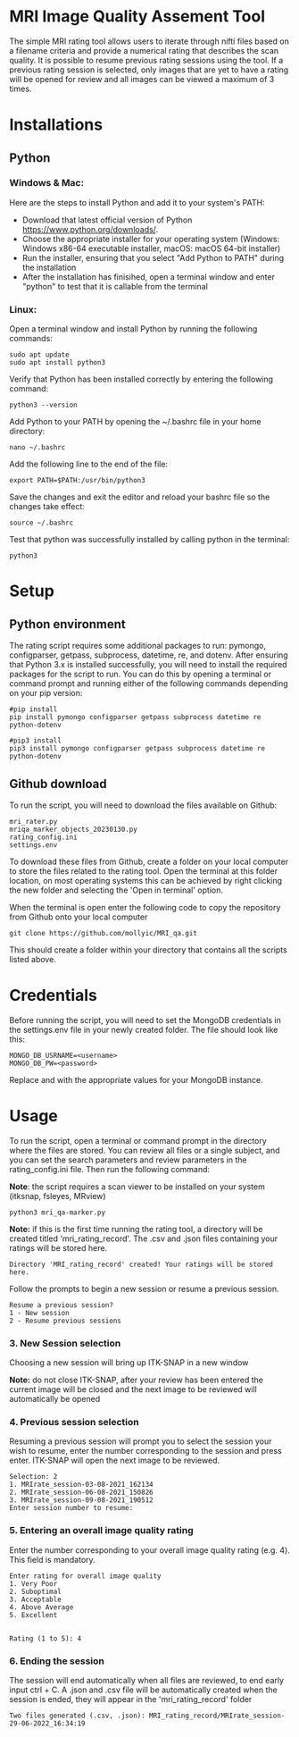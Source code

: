 # MRI Image Quality Assement Tool 
The simple MRI rating tool allows users to iterate through nifti files based on a filename criteria and provide a numerical rating that describes the scan quality. It is possible to resume previous rating sessions using the tool. If a previous rating session is selected, only images that are yet to have a rating will be opened for review and all images can be viewed a maximum of 3 times.

# Installations 

## Python

### Windows & Mac:
Here are the steps to install Python and add it to your system's PATH:

- Download that latest official version of Python https://www.python.org/downloads/.
- Choose the appropriate installer for your operating system (Windows: Windows x86-64 executable installer, macOS: macOS 64-bit installer)
- Run the installer, ensuring that you select "Add Python to PATH" during the installation
- After the installation has finisihed, open a terminal window and enter "python" to test that it is callable from the terminal 


### Linux:

Open a terminal window and install Python by running the following commands:


```
sudo apt update
sudo apt install python3
```

Verify that Python has been installed correctly by entering the following command:


```
python3 --version
```

Add Python to your PATH by opening the ~/.bashrc file in your home directory:

```
nano ~/.bashrc
```

Add the following line to the end of the file:

```
export PATH=$PATH:/usr/bin/python3
```


Save the changes and exit the editor and reload your bashrc file so the changes take effect: 

```
source ~/.bashrc
```

Test that python was successfully installed by calling python in the terminal:
```
python3
```

# Setup

## Python environment

The rating script requires some additional packages to run: pymongo, configparser, getpass, subprocess, datetime, re, and dotenv. After ensuring that Python 3.x is installed successfully, you will need to install the required packages for the script to run. You can do this by opening a terminal or command prompt and running either of the following commands depending on your pip version:

```
#pip install
pip install pymongo configparser getpass subprocess datetime re python-dotenv

#pip3 install 
pip3 install pymongo configparser getpass subprocess datetime re python-dotenv
```

## Github download

To run the script, you will need to download the files available on Github:

    mri_rater.py
    mriqa_marker_objects_20230130.py
    rating_config.ini
    settings.env

To download these files from Github, create a folder on your local computer to store the files related to the rating tool. Open the terminal at this folder location, on most operating systems this can be achieved by right clicking the new folder and selecting the 'Open in terminal' option. 

When the terminal is open enter the following code to copy the repository from Github onto your local computer

```
git clone https://github.com/mollyic/MRI_qa.git
```
This should create a folder within your directory that contains all the scripts listed above.

# Credentials

Before running the script, you will need to set the MongoDB credentials in the settings.env file in your newly created folder. The file should look like this:

```
MONGO_DB_USRNAME=<username>
MONGO_DB_PW=<password>
```
Replace <username> and <password> with the appropriate values for your MongoDB instance.

# Usage 
To run the script, open a terminal or command prompt in the directory where the files are stored. You can review all files or a single subject, and you can set the search parameters and review parameters in the rating_config.ini file. Then run the following command:

**Note**: the script requires a scan viewer to be installed on your system (itksnap, fsleyes, MRview)

    
```
python3 mri_qa-marker.py
```
   
**Note:** if this is the first time running the rating tool, a directory will be created titled 'mri_rating_record'. The .csv and .json files containing your ratings will be stored here. 

```
Directory 'MRI_rating_record' created! Your ratings will be stored here.
```
Follow the prompts to begin a new session or resume a previous session. 
  
 ```
 Resume a previous session? 
1 - New session
2 - Resume previous sessions
 ```
### 3. New Session selection 
 Choosing a new session will bring up ITK-SNAP in a new window
 
**Note:** do not close ITK-SNAP, after your review has been entered the current image will be closed and the next image to be reviewed will automatically be opened
 
### 4. Previous session selection
Resuming a previous session will prompt you to select the session your wish to resume, enter the number corresponding to the session and press enter. ITK-SNAP will open the next image to be reviewed.
 
 ```
 Selection: 2
1. MRIrate_session-03-08-2021_162134
2. MRIrate_session-06-08-2021_150826
3. MRIrate_session-09-08-2021_190512
Enter session number to resume: 
 ```
 
 
### 5. Entering an overall image quality rating 
Enter the number corresponding to your overall image quality rating (e.g. 4). This field is mandatory.
 
 ```
 Enter rating for overall image quality
1. Very Poor 
2. Suboptimal 
3. Acceptable 
4. Above Average 
5. Excellent


Rating (1 to 5): 4
 ```


### 6. Ending the session 
The session will end automatically when all files are reviewed, to end early input ctrl + C. A .json and .csv file will be automatically created when the session is ended, they will appear in the 'mri_rating_record' folder 

```
Two files generated (.csv, .json): MRI_rating_record/MRIrate_session-29-06-2022_16:34:19
```

